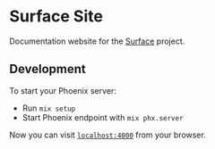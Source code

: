 # Surface Site

Documentation website for the [Surface](https://surface-ui.org/) project.

## Development

To start your Phoenix server:

* Run `mix setup`
* Start Phoenix endpoint with `mix phx.server`

Now you can visit [`localhost:4000`](http://localhost:4000) from your browser.
